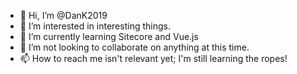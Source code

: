 - 👋 Hi, I’m @DanK2019
- 👀 I’m interested in interesting things.
- 🌱 I’m currently learning Sitecore and Vue.js
- 💞️ I’m not looking to collaborate on anything at this time.
- 📫 How to reach me isn't relevant yet; I'm still learning the ropes!

<!---
DanK2019/DanK2019 is a ✨ special ✨ repository because its `README.md` (this file) appears on your GitHub profile.
You can click the Preview link to take a look at your changes.
--->
